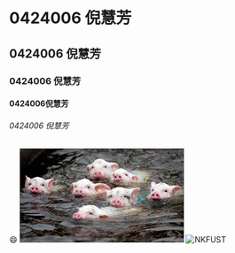 # 0424006 倪慧芳
## 0424006 倪慧芳
### 0424006 倪慧芳
#### 0424006倪慧芳

###### 0424006 倪慧芳
:smile:
![](123.jpg "豬")
![NKFUST](系統分析.pptx"YaSee")
